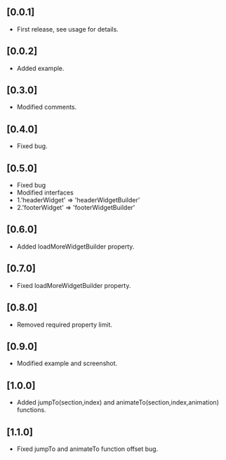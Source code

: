 ## [0.0.1]

* First release, see usage for details.

## [0.0.2]

* Added example.

## [0.3.0]

* Modified comments.

## [0.4.0]
* Fixed bug.

## [0.5.0]

* Fixed bug
* Modified interfaces
* 1.'headerWidget' => 'headerWidgetBuilder'
* 2.'footerWidget' => 'footerWidgetBuilder'

## [0.6.0]

* Added loadMoreWidgetBuilder property.

## [0.7.0]

* Fixed loadMoreWidgetBuilder property.

## [0.8.0]

* Removed required property limit.

## [0.9.0]

* Modified example and screenshot.

## [1.0.0]

* Added jumpTo(section,index) and animateTo(section,index,animation) functions.

## [1.1.0]

* Fixed jumpTo and animateTo function offset bug.  